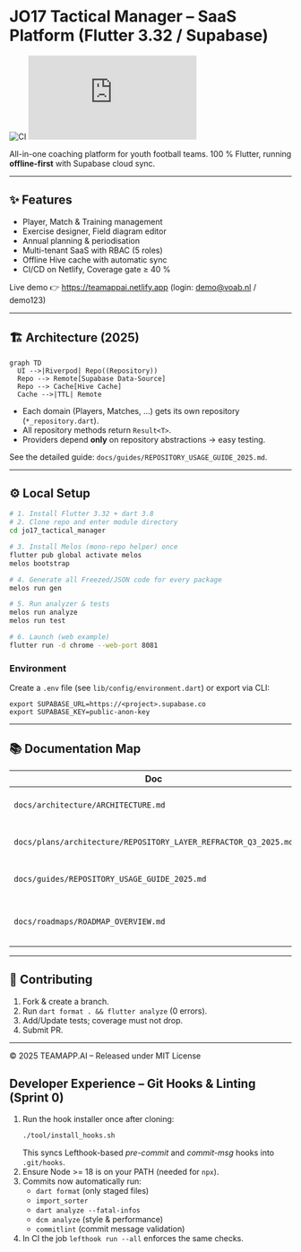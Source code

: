 # JO17 Tactical Manager – SaaS Platform (Flutter 3.32 / Supabase)

![CI](https://github.com/<OWNER>/<REPO>/actions/workflows/ci.yml/badge.svg)
![Coverage](https://img.shields.io/endpoint?url=https://raw.githubusercontent.com/<OWNER>/<REPO>/gh-pages/coverage-badge.json)

All-in-one coaching platform for youth football teams. 100 % Flutter, running **offline-first** with Supabase cloud sync.

---

## ✨ Features
* Player, Match & Training management
* Exercise designer, Field diagram editor
* Annual planning & periodisation
* Multi-tenant SaaS with RBAC (5 roles)
* Offline Hive cache with automatic sync
* CI/CD on Netlify, Coverage gate ≥ 40 %

Live demo 👉 https://teamappai.netlify.app (login: demo@voab.nl / demo123)

---

## 🏗️ Architecture (2025)
```mermaid
graph TD
  UI -->|Riverpod| Repo((Repository))
  Repo --> Remote[Supabase Data-Source]
  Repo --> Cache[Hive Cache]
  Cache -->|TTL| Remote
```
* Each domain (Players, Matches, …) gets its own repository (`*_repository.dart`).
* All repository methods return `Result<T>`.
* Providers depend **only** on repository abstractions → easy testing.

See the detailed guide: `docs/guides/REPOSITORY_USAGE_GUIDE_2025.md`.

---

## ⚙️ Local Setup
```bash
# 1. Install Flutter 3.32 + dart 3.8
# 2. Clone repo and enter module directory
cd jo17_tactical_manager

# 3. Install Melos (mono-repo helper) once
flutter pub global activate melos
melos bootstrap

# 4. Generate all Freezed/JSON code for every package
melos run gen

# 5. Run analyzer & tests
melos run analyze
melos run test

# 6. Launch (web example)
flutter run -d chrome --web-port 8081
```

### Environment
Create a `.env` file (see `lib/config/environment.dart`) or export via CLI:
```
export SUPABASE_URL=https://<project>.supabase.co
export SUPABASE_KEY=public-anon-key
```

---

## 📚 Documentation Map
| Doc | Purpose |
|-----|---------|
| `docs/architecture/ARCHITECTURE.md` | Full system design |
| `docs/plans/architecture/REPOSITORY_LAYER_REFRACTOR_Q3_2025.md` | Migration plan & milestones |
| `docs/guides/REPOSITORY_USAGE_GUIDE_2025.md` | Cookbook & best practices |
| `docs/roadmaps/ROADMAP_OVERVIEW.md` | Feature roadmap & progress |

---

## 🤝 Contributing
1. Fork & create a branch.
2. Run `dart format . && flutter analyze` (0 errors).
3. Add/Update tests; coverage must not drop.
4. Submit PR.

---

© 2025 TEAMAPP.AI – Released under MIT License

## Developer Experience – Git Hooks & Linting (Sprint 0)

1. Run the hook installer once after cloning:
   ```bash
   ./tool/install_hooks.sh
   ```
   This syncs Lefthook-based *pre-commit* and *commit-msg* hooks into `.git/hooks`.
2. Ensure Node >= 18 is on your PATH (needed for `npx`).
3. Commits now automatically run:
   * `dart format` (only staged files)
   * `import_sorter`
   * `dart analyze --fatal-infos`
   * `dcm analyze` (style & performance)
   * `commitlint` (commit message validation)
4. In CI the job `lefthook run --all` enforces the same checks.
